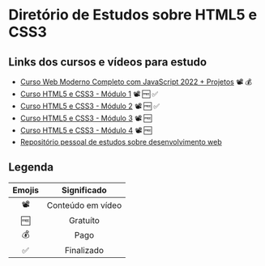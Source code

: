 # Diretório de Estudos sobre HTML5 e CSS3

## Links dos cursos e vídeos para estudo

- [Curso Web Moderno Completo com JavaScript 2022 + Projetos](https://www.udemy.com/share/1013eS3@PQplv7Ab1-Y8tvWdr3FVHfDM6r82eTlrQYMmFzyKeOIY1WW2bPh1AJ7gRbzgkfUZ/) :film_projector: :moneybag:
- [Curso HTML5 e CSS3 - Módulo 1](https://www.youtube.com/watch?v=Ejkb_YpuHWs&list=PLHz_AreHm4dkZ9-atkcmcBaMZdmLHft8n) :film_projector: :free: :white_check_mark:
- [Curso HTML5 e CSS3 - Módulo 2](https://www.youtube.com/watch?v=vPNIAJ9B4hg&list=PLHz_AreHm4dlUpEXkY1AyVLQGcpSgVF8s) :film_projector: :free: :white_check_mark:
- [Curso HTML5 e CSS3 - Módulo 3](https://www.youtube.com/watch?v=ofFgnDtn_1c&list=PLHz_AreHm4dmcAviDwiGgHbeEJToxbOpZ) :film_projector: :free:
- [Curso HTML5 e CSS3 - Módulo 4](https://www.youtube.com/watch?v=zHKHMmEG9vE&list=PLHz_AreHm4dkcVCk2Bn_fdVQ81Fkrh6WT) :film_projector: :free:
- [Repositório pessoal de estudos sobre desenvolvimento web](https://github.com/jpampereira/curso-em-video-web)

## Legenda

Emojis|Significado
:---:|:---:
:film_projector:|Conteúdo em vídeo
:free:|Gratuíto
:moneybag:|Pago
:white_check_mark:|Finalizado